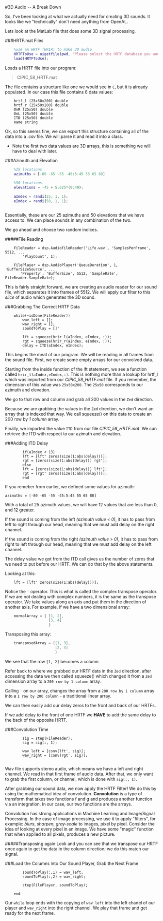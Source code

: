 #3D Audio -- A Break Down

So, I've been looking at what we actually need for creating 3D sounds. It looks like we "technically"
don't need anything from OpenAL. 

Lets look at the MatLab file that does some 3D signal processing.

###HRTF.mat Files
```Matlab
    %use an HRTF (HRIR) to make 3D audio
    HRTFToUse = uigetfile(pwd, 'Please select the HRTF database you would like to use');
    load(HRTFToUse);
``` 
Loads a HRTF file into our program:
> CIPIC_58_HRTF.mat 

The file contains a structure like one we would see in `C`, but it is already populated.
In our case this file contains 6 data values:
```
    hrtf_l (25x50x200) double
    hrtf_r (25x50x200) double
    OnR (25x50) double 
    OnL (25x50) double
    ITD (25x50) double
    name string
```

Ok, so this seems fine, we can export this structure containing all of the data into a *.csv* file.
We will parse it and read it into a class.

* Note the first two data values are 3D arrays, this is something we will have to deal with later.

###Azimuth and Elevation
```matlab
    %25 locations
    azimuths = [-80 -65 -55 -45:5:45 55 65 80]
    
    %50 locations
    elevations = -45 + 5.625*(0:49);
    
    aIndex = randi(25, 1, 1);
    eIndex = randi(50, 1, 1); 
    
```

Essentially, these are our 25 azimuths and 50 elevations that we have access to. We can place sounds in any combination
of the two.

We go ahead and choose two random indices.

#####File Reading

```
    FileReader = dsp.AudioFileReader('Life.wav', 'SamplesPerFrame', 5512, ...
        'PlayCount', 1); 
    
    FilePlayer = dsp.AudioPlayer('QueueDuration', 1, 'BufferSizeSource', ...
       'Property', 'BufferSize', 5512, 'SampleRate', FileReader.SampleRate);
```
This is fairly straight forward, we are creating an audio reader for our sound file, which separates it into 
frames of 5512. We will apply our filter to this *slice* of audio which generates the 3D sound.

###Grabbing The Correct HRTF Data
```
    while(~isDone(FileReader))
        wav_left = [];
        wav_right = [];
        soundToPlay = []'
       
        lft = squeeze(hrir_l(aIndex, eIndex, :));
        rgt = squeeze(hrir_r(aIndex, eIndex, :));
        delay = ITD(aIndex, eIndex);
```  

This begins the meat of our program. We will be reading in all frames from the sound file.
First, we create some empty arrays for our convolved data.

Starting from the inside function of the lft statement, we see a function called 
`hrir_l(aIndex,eIndex,:)`.
This is nothing more than a lookup for hrtf_l which was imported from our *CIPIC_58_HRTF.mat* file.
If you remember, the dimension of this value was `25x50x200`. The `25x50` corresponds to our azimuth and elevation.

We go to that row and column and grab all 200 values in the `Zed` direction.

Because we are grabbing the values in the `Zed` direction, we don't want an array that is indexed that way. We
call squeeze() on this data to create an 200 row by *1 column* array.

Finally, we imported the value `ITD` from our file *CIPIC_58_HRTF.mat*. We can retrieve the ITD with respect
to our azimuth and elevation.


###Adding ITD Delay
```
        if(aIndex < 13)
        lft = [lft' zeros(size(1:abs(delay)))];
        rgt = [zeros(size(1:abs(delay))) rgt'];
        else 
        lft = [zeros(size(1:abs(delay))) lft'];
        rgt = [rgt' zeros(size(1:abs(delay)))];
        end
```

If you remeber from earlier, we defined some values for azimuth:
    
    azimuths = [-80 -65 -55 -45:5:45 55 65 80]
With a total of 25 azimuth values, we will have 12 values that are less than 0, and 12 greater.

If the sound is coming from the left *(azimuth value < 0)*, it has to pass from left to right through our head, meaning that
we must add delay on the right channel.

If the sound is coming from the right *(azimuth value > 0)*, it has to pass from right to left through our head, meaning that
we must add delay on the left channel.

The delay value we got from the ITD call gives us the number of zeros that we need to put before our HRTF. 
We can do that by the above statements.

Looking at this: 

        lft = [lft' zeros(size(1:abs(delay)))];
Notice the `'` operator. This is what is called the complex transpose operator. If we are not dealing with complex numbers,
it is the same as the transpose operator.
We take values along an axis and put them in the direction of another axis. 
For example, if we have a two dimensional array:

```java
    normalArray = { [1, 2],
                    [3, 4]
                    }
```

Transposing this array: 
```java
    transposedArray = {[1, 3],
                       [2, 4]
                       }
``` 
    
We see that the row `[1, 2]` becomes a column.

Refer back to where we grabbed our HRTF data in the `Zed` direction, after accessing the data we then called 
squeeze() which changed it from a `Zed` dimension array to a `200 row by 1 column` array.


Calling `'` on our array, changes the array from a `200 row by 1 column` array into a `1 row by 200 column`  - a traditional
linear array.


We can then easily add our delay zeros to the front and back of our HRTFs.

If we add delay to the front of one HRTF we **HAVE** to add the same delay to the back of the opposite HRTF.

###Convolution Time
``` 
        sig = step(FileReader);
        sig = sig(:, 1); 
        
        wav_left = [conv(lft', sig)];
        wav_right = [conv(rgt', sig)];
        
```
Wav file supports stereo audio, which means we have a left and right channel. We read in that first frame 
of audio data. After that, we only want to grab the first column, or channel, which is done with `sig(:, 1)`.

After grabbing our sound data, we now apply the HRTF Filter! We do this by using the mathematical idea of convolution.
**Convolution** is a type of transform that takes two functions f and g and produces 
another function via an integration. In our case, our two functions are the arrays.

Convolution has strong applications in Machine Learning and Image/Signal Processing. In the case of image processing,
we use it to apply "filters", for example: *blurs*, *sharpen*, *gray-scale* to images, pixel by pixel. Consider the 
idea of looking at every pixel in an image. We have some "magic" function that when applied to all pixels, produces 
a new picture.

#####Transposing again
Look and you can see that we transpose our HRTF once again to get the data in the column direction; we do this match our
signal. 

###Load the Columns Into Our Sound Player, Grab the Next Frame
```
        soundToPlay(:,1) = wav_left;
        soundToPlay(:,2) = wav_right;
        
        step(FilePlayer, soundToPlay);
    
    end
```

Our `while` loop ends with the copying of `wav_left` into the left chanel of our player and `wav_right`
into the right channel. We play that frame and get ready for the next frame.
